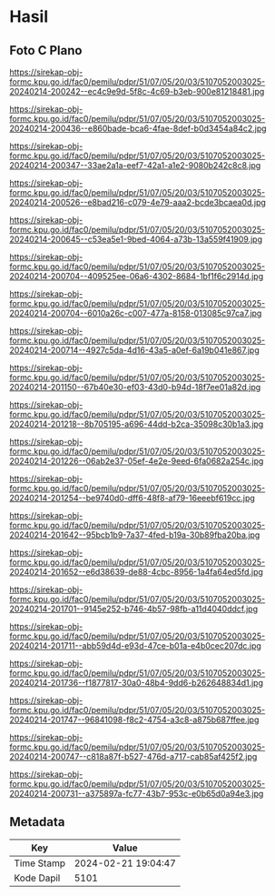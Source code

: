 # Hasil

## Foto C Plano

https://sirekap-obj-formc.kpu.go.id/fac0/pemilu/pdpr/51/07/05/20/03/5107052003025-20240214-200242--ec4c9e9d-5f8c-4c69-b3eb-900e81218481.jpg

https://sirekap-obj-formc.kpu.go.id/fac0/pemilu/pdpr/51/07/05/20/03/5107052003025-20240214-200436--e860bade-bca6-4fae-8def-b0d3454a84c2.jpg

https://sirekap-obj-formc.kpu.go.id/fac0/pemilu/pdpr/51/07/05/20/03/5107052003025-20240214-200347--33ae2a1a-eef7-42a1-a1e2-9080b242c8c8.jpg

https://sirekap-obj-formc.kpu.go.id/fac0/pemilu/pdpr/51/07/05/20/03/5107052003025-20240214-200526--e8bad216-c079-4e79-aaa2-bcde3bcaea0d.jpg

https://sirekap-obj-formc.kpu.go.id/fac0/pemilu/pdpr/51/07/05/20/03/5107052003025-20240214-200645--c53ea5e1-9bed-4064-a73b-13a559f41909.jpg

https://sirekap-obj-formc.kpu.go.id/fac0/pemilu/pdpr/51/07/05/20/03/5107052003025-20240214-200704--409525ee-06a6-4302-8684-1bf1f6c2914d.jpg

https://sirekap-obj-formc.kpu.go.id/fac0/pemilu/pdpr/51/07/05/20/03/5107052003025-20240214-200704--6010a26c-c007-477a-8158-013085c97ca7.jpg

https://sirekap-obj-formc.kpu.go.id/fac0/pemilu/pdpr/51/07/05/20/03/5107052003025-20240214-200714--4927c5da-4d16-43a5-a0ef-6a19b041e867.jpg

https://sirekap-obj-formc.kpu.go.id/fac0/pemilu/pdpr/51/07/05/20/03/5107052003025-20240214-201150--67b40e30-ef03-43d0-b94d-18f7ee01a82d.jpg

https://sirekap-obj-formc.kpu.go.id/fac0/pemilu/pdpr/51/07/05/20/03/5107052003025-20240214-201218--8b705195-a696-44dd-b2ca-35098c30b1a3.jpg

https://sirekap-obj-formc.kpu.go.id/fac0/pemilu/pdpr/51/07/05/20/03/5107052003025-20240214-201226--06ab2e37-05ef-4e2e-9eed-6fa0682a254c.jpg

https://sirekap-obj-formc.kpu.go.id/fac0/pemilu/pdpr/51/07/05/20/03/5107052003025-20240214-201254--be9740d0-dff6-48f8-af79-16eeebf619cc.jpg

https://sirekap-obj-formc.kpu.go.id/fac0/pemilu/pdpr/51/07/05/20/03/5107052003025-20240214-201642--95bcb1b9-7a37-4fed-b19a-30b89fba20ba.jpg

https://sirekap-obj-formc.kpu.go.id/fac0/pemilu/pdpr/51/07/05/20/03/5107052003025-20240214-201652--e6d38639-de88-4cbc-8956-1a4fa64ed5fd.jpg

https://sirekap-obj-formc.kpu.go.id/fac0/pemilu/pdpr/51/07/05/20/03/5107052003025-20240214-201701--9145e252-b746-4b57-98fb-a11d4040ddcf.jpg

https://sirekap-obj-formc.kpu.go.id/fac0/pemilu/pdpr/51/07/05/20/03/5107052003025-20240214-201711--abb59d4d-e93d-47ce-b01a-e4b0cec207dc.jpg

https://sirekap-obj-formc.kpu.go.id/fac0/pemilu/pdpr/51/07/05/20/03/5107052003025-20240214-201736--f1877817-30a0-48b4-9dd6-b262648834d1.jpg

https://sirekap-obj-formc.kpu.go.id/fac0/pemilu/pdpr/51/07/05/20/03/5107052003025-20240214-201747--96841098-f8c2-4754-a3c8-a875b687ffee.jpg

https://sirekap-obj-formc.kpu.go.id/fac0/pemilu/pdpr/51/07/05/20/03/5107052003025-20240214-200747--c818a87f-b527-476d-a717-cab85af425f2.jpg

https://sirekap-obj-formc.kpu.go.id/fac0/pemilu/pdpr/51/07/05/20/03/5107052003025-20240214-200731--a375897a-fc77-43b7-953c-e0b65d0a94e3.jpg


## Metadata

| Key        | Value               |
| ---------- | ------------------- |
| Time Stamp | 2024-02-21 19:04:47 |
| Kode Dapil | 5101                |



